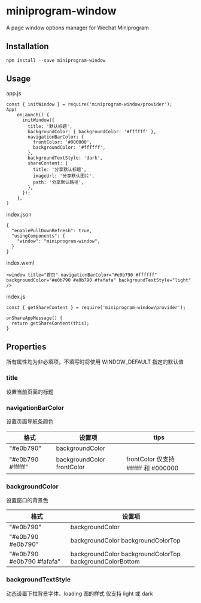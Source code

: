 # miniprogram-window

A page window options manager for Wechat Miniprogram

## Installation

```
npm install --save miniprogram-window
```

## Usage

app.js

```
const { initWindow } = require('miniprogram-window/provider');
App(
    onLaunch() {
      initWindow({
        title: '默认标题',
        backgroundColor: { backgroundColor: '#ffffff' },
        navigationBarColor: {
          frontColor: '#000000',
          backgroundColor: '#ffffff',
        },
        backgroundTextStyle: 'dark',
        shareContent: {
          title: '分享默认标题',
          imageUrl: '分享默认图片',
          path: '分享默认路径',
        },
      });
    },
)
```

index.json

```
{
  "enablePullDownRefresh": true,
  "usingComponents": {
    "window": "miniprogram-window",
  }
}
```

index.wxml

```
<window title="首页" navigationBarColor="#e0b790 #ffffff" backgroundColor="#e0b790 #e0b790 #fafafa" backgroundTextStyle="light" />
```

index.js

```
const { getShareContent } = require('miniprogram-window/provider');

onShareAppMessage() {
  return getShareContent(this);
}
```

## Properties

所有属性均为非必填项，不填写时将使用 WINDOW_DEFAULT 指定的默认值

### title

设置当前页面的标题

### navigationBarColor

设置页面导航条颜色

| 格式              | 设置项                     | tips                                 |
| ----------------- | -------------------------- | ------------------------------------ |
| "#e0b790"         | backgroundColor            |
| "#e0b790 #ffffff" | backgroundColor frontColor | frontColor 仅支持 #ffffff 和 #000000 |

### backgroundColor

设置窗口的背景色

| 格式                      | 设置项                                                   |
| ------------------------- | -------------------------------------------------------- |
| "#e0b790"                 | backgroundColor                                          |
| "#e0b790 #e0b790"         | backgroundColor backgroundColorTop                       |
| "#e0b790 #e0b790 #fafafa" | backgroundColor backgroundColorTop backgroundColorBottom |

### backgroundTextStyle

动态设置下拉背景字体、loading 图的样式
仅支持 light 或 dark
